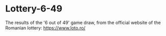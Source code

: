 # Lottery-6-49
The results of the '6 out of 49' game draw, from the official website of the Romanian lottery: https://www.loto.ro/
